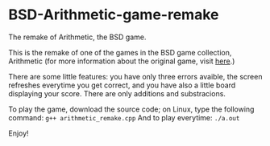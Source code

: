 # BSD-Arithmetic-game-remake
The remake of Arithmetic, the BSD game.

This is the remake of one of the games in the BSD game collection, Arithmetic (for more information about the original game, visit <a href="https://github.com/vattam/BSDGames/tree/master/arithmetic">here</a>.)

There are some little features: you have only three errors avaible, the screen refreshes everytime you get correct, and you have also a little board displaying your score. There are only additions and substracions.

To play the game, download the source code; on Linux, type the following command:
<code>g++ arithmetic_remake.cpp</code>
And to play everytime:
<code>./a.out</code>

Enjoy!
